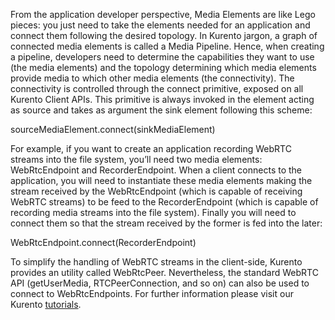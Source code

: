 From the application developer perspective, Media Elements are like Lego
pieces: you just need to take the elements needed for an application and
connect them following the desired topology. In Kurento jargon, a graph
of connected media elements is called a Media Pipeline. Hence, when
creating a pipeline, developers need to determine the capabilities they
want to use (the media elements) and the topology determining which
media elements provide media to which other media elements (the
connectivity). The connectivity is controlled through the connect
primitive, exposed on all Kurento Client APIs. This primitive is always
invoked in the element acting as source and takes as argument the sink
element following this scheme:

sourceMediaElement.connect(sinkMediaElement)

For example, if you want to create an application recording WebRTC
streams into the file system, you’ll need two media elements:
WebRtcEndpoint and RecorderEndpoint. When a client connects to the
application, you will need to instantiate these media elements making
the stream received by the WebRtcEndpoint (which is capable of receiving
WebRTC streams) to be feed to the RecorderEndpoint (which is capable of
recording media streams into the file system). Finally you will need to
connect them so that the stream received by the former is fed into the
later:

WebRtcEndpoint.connect(RecorderEndpoint)

To simplify the handling of WebRTC streams in the client-side, Kurento
provides an utility called WebRtcPeer. Nevertheless, the standard WebRTC
API (getUserMedia, RTCPeerConnection, and so on) can also be used to
connect to WebRtcEndpoints. For further information please visit our
Kurento
[tutorials](https://www.kurento.org/docs/current/tutorials.html).
